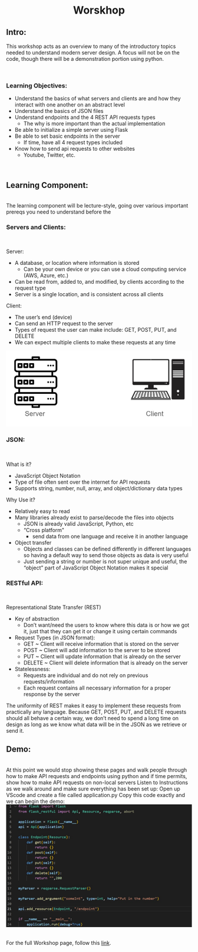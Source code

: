 <center> <h1>Worskhop </h1> </center>

<h2> Intro: </h2>

This workshop acts as an overview to many of the introductory topics needed to understand modern server design. A focus will not be on the code, though there will be a demonstration portion using python.

<br/>

<h3> Learning Objectives: </h3>


<ul>
    <li> 
        Understand the basics of what servers and clients are and how they interact with one another on an abstract level
    </li>
    <li>
        Understand the basics of JSON files
    </li>
    <li> 
        Understand endpoints and the 4 REST API requests types
       <ul> 
            <li>
                The why is more important than the actual implementation
            </li>
       </ul>
    </li>
    <li> 
        Be able to initialize a simple server using Flask
    </li>
    <li>
        Be able to set basic endpoints in the server
        <ul> 
            <li>
                If time, have all 4 request types included
            </li>
       </ul>
    </li>
    <li>
        Know how to send api requests to other websites
        <ul> 
            <li>
                Youtube, Twitter, etc.
            </li>
       </ul>
    </li>
</ul>
<br/>

<h2> Learning Component:</h2>
<br/>
The learning component will be lecture-style, going over various important prereqs you need to understand before the

<br/>
<h3>Servers and Clients:</h3>
<br/>

Server:
<ul>
    <li>
        A database, or location where information is stored
        <ul>
            <li>
                Can be your own device or you can use a cloud computing service (AWS, Azure, etc.)
            </li>
        </ul>
        <li>
        Can be read from, added to, and modified, by clients according to the request type
        </li>
        <li>
        Server is a single location, and is consistent across all clients
        </li>
</ul>
Client:
<ul>
    <li>
        The user’s end (device)
    </li>
    <li>
        Can send an HTTP request to the server
    </li>
    <li>
        Types of request the user can make include: GET, POST, PUT, and DELETE
    </li>
    <li>
        We can expect multiple clients to make these requests at any time
    </li>
</ul>

<center> <img src="Pics/Server_and_Client.jpg" alt="Basic Flask"/> </center>

<h3>JSON:</h3>
<br/>

What is it?

<ul>
    <li>
        JavaScript Object Notation
    </li>
    <li>
        Type of file often sent over the internet for API requests
    </li>
    <li>
        Supports string, number, null, array, and object/dictionary data types
    </li>
</ul>



Why Use it?
<ul>
    <li>
        Relatively easy to read
    </li>
    <li>
        Many libraries already exist to parse/decode the files into objects
        <ul>
            <li>
                JSON is already valid JavaScript, Python, etc
            </li>
            <li>
                “Cross platform"
                <ul>
                    <li>
                        send data from one language and receive it in another language
                    </li>
                </ul>
            </li>
        </ul>
    </li>
    <li>
        Object transfer
        <ul>
            <li>
                Objects and classes can be defined differently in different languages so having a default way to send those objects as data is very useful
            </li>
            <li>
                Just sending a string or number is not super unique and useful, the “object” part of JavaScript Object Notation makes it special
            </li>
        </ul>
    </li>
</ul>

<h3>RESTful API:</h3>
<br/>

Representational State Transfer (REST)
<ul>
    <li>
        Key of abstraction
        <ul>
            <li>
                Don’t want/need the users to know where this data is or how we got it, just that they can get it or change it using certain commands
            </li>
        </ul>
    </li>
    <li>
        Request Types (in JSON format):
        <ul>
            <li>
                GET ~ Client will receive information that is stored on the server
            </li>
            <li>
                POST ~ Client will add information to the server to be stored
            </li>
            <li>
                PUT ~ Client will update information that is already on the server
            </li>
            <li>
                DELETE ~ Client will delete information that is already on the server
            </li>
        </ul>
    </li>
    <li>
        Statelessness:
        <ul>
            <li>
                Requests are individual and do not rely on previous requests/information
            </li>
            <li>
                Each request contains all necessary information for a proper response by the server
            </li>
        </ul>
    </li>
</ul>

The uniformity of REST makes it easy to implement these requests from practically any language. Because GET, POST, PUT, and DELETE requests should all behave a certain way, we don’t need to spend a long time on design as long as we know what data will be in the JSON as we retrieve or send it.


<h2> Demo: </h2>
<br/>
At this point we would stop showing these pages and walk people through how to make API requests and endpoints using python and if time permits, show how to make API requests on non-local servers
Listen to Instructions as we walk around and make sure everything has been set up:
Open up VScode and create a file called application.py 
Copy this code exactly and we can begin the demo:

<br/>
<center> <img src="Pics/Basic_Flask.jpg" alt="Basic Flask"/> </center>

<br/>

For the full Workshop page, follow this <a href="https://docs.google.com/document/d/1b86Zt8crgq9gO3vszZwcIdX7_0InyT2TWyWKvfGUfuc/edit?usp=sharing"> link</a>.